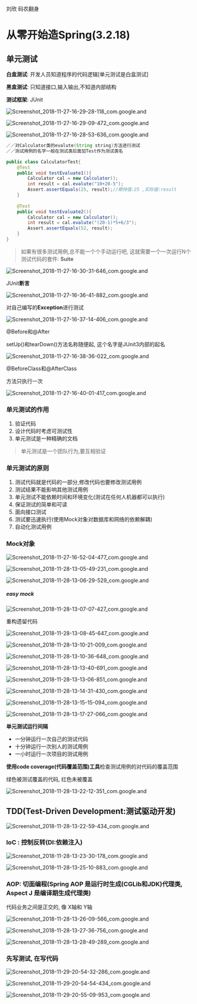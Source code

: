 刘欣  码农翻身
# 从零开始造Spring(3.2.18)

## 单元测试

**白盒测试**: 开发人员知道程序的代码逻辑[单元测试是白盒测试]

**黑盒测试**: 只知道接口,输入输出,不知道内部结构

**测试框架**: JUnit

![Screenshot_2018-11-27-16-29-28-118_com.google.and](images/Screenshot_2018-11-27-16-29-28-118_com.google.and.png)

![Screenshot_2018-11-27-16-29-09-472_com.google.and](images/Screenshot_2018-11-27-16-29-09-472_com.google.and.png)

![Screenshot_2018-11-27-16-28-53-636_com.google.and](images/Screenshot_2018-11-27-16-28-53-636_com.google.and.png)

`````java
／／对Calculator类的evalute(String string)方法进行测试
／／测试用例的名字一般在测试类后面加Test作为测试类名
`````

````java
public class CalculatorTest{
    @Test
    public void testEvaluate1(){
        Calculator cal = new Calculator();
        int result = cal.evalute("10+20-5");
        Assert.assertEquals(25, result);//期待值:25 ,实际值:result
    }
    
    @Test
    public void testEvaluate2(){
        Calculator cal = new Calculator();
        int result = cal.evalute("(20-1)*5+6/3");
        Assert.assertEquals(52, result);
    }
}
````

>  如果有很多测试用例,总不能一个个手动运行吧, 这就需要一个一次运行N个测试代码的套件: **Suite**

![Screenshot_2018-11-27-16-30-31-646_com.google.and](images/Screenshot_2018-11-27-16-30-31-646_com.google.and.png)



JUnit**断言**

![Screenshot_2018-11-27-16-36-41-882_com.google.and](images/Screenshot_2018-11-27-16-36-41-882_com.google.and.png)



对自己编写的**Exception**进行测试

![Screenshot_2018-11-27-16-37-14-406_com.google.and](images/Screenshot_2018-11-27-16-37-14-406_com.google.and.png)



@Before和@After

setUp()和tearDown()方法名称随便起, 这个名字是JUnit3内部的起名

![Screenshot_2018-11-27-16-38-36-022_com.google.and](images/Screenshot_2018-11-27-16-38-36-022_com.google.and.png)



@BeforeClass和@AfterClass

方法只执行一次

![Screenshot_2018-11-27-16-40-01-417_com.google.and](images/Screenshot_2018-11-27-16-40-01-417_com.google.and.png)



### 单元测试的作用

1. 验证代码
2. 设计代码时考虑可测试性
3. 单元测试是一种精确的文档

> 单元测试是一个团队行为,要互相验证



### 单元测试的原则

1. 测试代码就是代码的一部分,修改代码也要修改测试用例
2. 测试结果不能影响其他测试用例
3. 单元测试不能依赖时间和环境变化(测试在任何人机器都可以执行)
4. 保证测试的简单和可读
5. 面向接口测试
6. 测试要迅速执行(使用Mock对象对数据库和网络的依赖解耦)
7. 自动化测试用例



### Mock对象

![Screenshot_2018-11-27-16-52-04-477_com.google.and](images/Screenshot_2018-11-27-16-52-04-477_com.google.and.png)

![Screenshot_2018-11-28-13-05-49-231_com.google.and](images/Screenshot_2018-11-28-13-05-49-231_com.google.and.png)

![Screenshot_2018-11-28-13-06-29-529_com.google.and](images/Screenshot_2018-11-28-13-06-29-529_com.google.and.png)

##### easy mock

![Screenshot_2018-11-28-13-07-07-427_com.google.and](images/Screenshot_2018-11-28-13-07-07-427_com.google.and.png)

重构遗留代码

![Screenshot_2018-11-28-13-08-45-647_com.google.and](images/Screenshot_2018-11-28-13-08-45-647_com.google.and.png)

![Screenshot_2018-11-28-13-10-21-009_com.google.and](images/Screenshot_2018-11-28-13-10-21-009_com.google.and.png)

![Screenshot_2018-11-28-13-10-36-648_com.google.and](images/Screenshot_2018-11-28-13-10-36-648_com.google.and.png)

![Screenshot_2018-11-28-13-13-40-691_com.google.and](images/Screenshot_2018-11-28-13-13-40-691_com.google.and.png)

![Screenshot_2018-11-28-13-13-06-851_com.google.and](images/Screenshot_2018-11-28-13-13-06-851_com.google.and.png)

![Screenshot_2018-11-28-13-14-31-430_com.google.and](images/Screenshot_2018-11-28-13-14-31-430_com.google.and.png)

![Screenshot_2018-11-28-13-15-15-094_com.google.and](images/Screenshot_2018-11-28-13-15-15-094_com.google.and.png)

![Screenshot_2018-11-28-13-17-27-066_com.google.and](images/Screenshot_2018-11-28-13-17-27-066_com.google.and.png)

**单元测试运行间隔**

 - 一分钟运行一次自己的测试代码
 - 十分钟运行一次别人的测试用例
 - 一小时运行一次项目的测试用例

**使用code coverage(代码覆盖范围)工具**检查测试用例的对代码的覆盖范围

绿色被测试覆盖的代码, 红色未被覆盖

![Screenshot_2018-11-28-13-22-12-351_com.google.and](images/Screenshot_2018-11-28-13-22-12-351_com.google.and.png)




## TDD(Test-Driven Development:测试驱动开发)

![Screenshot_2018-11-28-13-22-59-434_com.google.and](images/Screenshot_2018-11-28-13-22-59-434_com.google.and.png)

### IoC : 控制反转(DI:依赖注入)

![Screenshot_2018-11-28-13-23-30-178_com.google.and](images/Screenshot_2018-11-28-13-23-30-178_com.google.and.png)

![Screenshot_2018-11-28-13-25-10-883_com.google.and](images/Screenshot_2018-11-28-13-25-10-883_com.google.and.png)

### AOP: 切面编程(Spring AOP 是运行时生成(CGLib和JDK)代理类, Aspect J 是编译期生成代理类) 

代码业务之间是正交的, 像 X轴和 Y轴

![Screenshot_2018-11-28-13-26-09-566_com.google.and](images/Screenshot_2018-11-28-13-26-09-566_com.google.and.png)

![Screenshot_2018-11-28-13-27-36-756_com.google.and](images/Screenshot_2018-11-28-13-27-36-756_com.google.and.png)

![Screenshot_2018-11-28-13-28-49-289_com.google.and](images/Screenshot_2018-11-28-13-28-49-289_com.google.and.png)

### 先写测试, 在写代码

![Screenshot_2018-11-29-20-54-32-286_com.google.and](images/Screenshot_2018-11-29-20-54-32-286_com.google.and.png)

![Screenshot_2018-11-29-20-54-54-434_com.google.and](images/Screenshot_2018-11-29-20-54-54-434_com.google.and.png)

![Screenshot_2018-11-29-20-55-09-953_com.google.and](images/Screenshot_2018-11-29-20-55-09-953_com.google.and.png)

